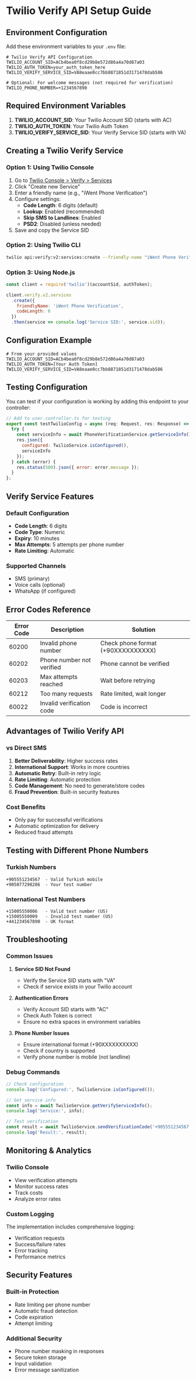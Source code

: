 # Twilio Verify API Setup Guide

## Environment Configuration

Add these environment variables to your `.env` file:

```env
# Twilio Verify API Configuration
TWILIO_ACCOUNT_SID=ACb4bea0f8cd29b8e572d86a4a70d87a03
TWILIO_AUTH_TOKEN=your_auth_token_here
TWILIO_VERIFY_SERVICE_SID=VA8eaae0cc7bb8871851d3171478dab586

# Optional: For welcome messages (not required for verification)
TWILIO_PHONE_NUMBER=+1234567890
```

## Required Environment Variables

1. **TWILIO_ACCOUNT_SID**: Your Twilio Account SID (starts with AC)
2. **TWILIO_AUTH_TOKEN**: Your Twilio Auth Token
3. **TWILIO_VERIFY_SERVICE_SID**: Your Verify Service SID (starts with VA)

## Creating a Twilio Verify Service

### Option 1: Using Twilio Console
1. Go to [Twilio Console > Verify > Services](https://console.twilio.com/us1/develop/verify/services)
2. Click "Create new Service"
3. Enter a friendly name (e.g., "iWent Phone Verification")
4. Configure settings:
   - **Code Length**: 6 digits (default)
   - **Lookup**: Enabled (recommended)
   - **Skip SMS to Landlines**: Enabled
   - **PSD2**: Disabled (unless needed)
5. Save and copy the Service SID

### Option 2: Using Twilio CLI
```bash
twilio api:verify:v2:services:create --friendly-name "iWent Phone Verification"
```

### Option 3: Using Node.js
```javascript
const client = require('twilio')(accountSid, authToken);

client.verify.v2.services
  .create({
    friendlyName: 'iWent Phone Verification',
    codeLength: 6
  })
  .then(service => console.log('Service SID:', service.sid));
```

## Configuration Example

```env
# From your provided values
TWILIO_ACCOUNT_SID=ACb4bea0f8cd29b8e572d86a4a70d87a03
TWILIO_AUTH_TOKEN=[Your Auth Token]
TWILIO_VERIFY_SERVICE_SID=VA8eaae0cc7bb8871851d3171478dab586
```

## Testing Configuration

You can test if your configuration is working by adding this endpoint to your controller:

```javascript
// Add to user.controller.ts for testing
export const testTwilioConfig = async (req: Request, res: Response) => {
  try {
    const serviceInfo = await PhoneVerificationService.getServiceInfo();
    res.json({
      configured: TwilioService.isConfigured(),
      serviceInfo
    });
  } catch (error) {
    res.status(500).json({ error: error.message });
  }
};
```

## Verify Service Features

### Default Configuration
- **Code Length**: 6 digits
- **Code Type**: Numeric
- **Expiry**: 10 minutes
- **Max Attempts**: 5 attempts per phone number
- **Rate Limiting**: Automatic

### Supported Channels
- SMS (primary)
- Voice calls (optional)
- WhatsApp (if configured)

## Error Codes Reference

| Error Code | Description | Solution |
|------------|-------------|----------|
| 60200 | Invalid phone number | Check phone format (+90XXXXXXXXXX) |
| 60202 | Phone number not verified | Phone cannot be verified |
| 60203 | Max attempts reached | Wait before retrying |
| 60212 | Too many requests | Rate limited, wait longer |
| 60022 | Invalid verification code | Code is incorrect |

## Advantages of Twilio Verify API

### vs Direct SMS
1. **Better Deliverability**: Higher success rates
2. **International Support**: Works in more countries
3. **Automatic Retry**: Built-in retry logic
4. **Rate Limiting**: Automatic protection
5. **Code Management**: No need to generate/store codes
6. **Fraud Prevention**: Built-in security features

### Cost Benefits
- Only pay for successful verifications
- Automatic optimization for delivery
- Reduced fraud attempts

## Testing with Different Phone Numbers

### Turkish Numbers
```
+905551234567  - Valid Turkish mobile
+905077298286  - Your test number
```

### International Test Numbers
```
+15005550006   - Valid test number (US)
+15005550009   - Invalid test number (US)
+441234567890  - UK format
```

## Troubleshooting

### Common Issues

1. **Service SID Not Found**
   - Verify the Service SID starts with "VA"
   - Check if service exists in your Twilio account

2. **Authentication Errors**
   - Verify Account SID starts with "AC"
   - Check Auth Token is correct
   - Ensure no extra spaces in environment variables

3. **Phone Number Issues**
   - Ensure international format (+90XXXXXXXXXX)
   - Check if country is supported
   - Verify phone number is mobile (not landline)

### Debug Commands

```javascript
// Check configuration
console.log('Configured:', TwilioService.isConfigured());

// Get service info
const info = await TwilioService.getVerifyServiceInfo();
console.log('Service:', info);

// Test verification
const result = await TwilioService.sendVerificationCode('+905551234567');
console.log('Result:', result);
```

## Monitoring & Analytics

### Twilio Console
- View verification attempts
- Monitor success rates
- Track costs
- Analyze error rates

### Custom Logging
The implementation includes comprehensive logging:
- Verification requests
- Success/failure rates
- Error tracking
- Performance metrics

## Security Features

### Built-in Protection
- Rate limiting per phone number
- Automatic fraud detection
- Code expiration
- Attempt limiting

### Additional Security
- Phone number masking in responses
- Secure token storage
- Input validation
- Error message sanitization

